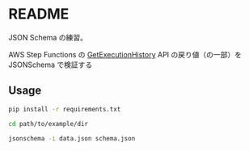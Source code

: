 # README

JSON Schema の練習。

AWS Step Functions の [GetExecutionHistory](https://docs.aws.amazon.com/step-functions/latest/apireference/API_GetExecutionHistory.html#API_GetExecutionHistory_RequestSyntax) API の戻り値（の一部）を JSONSchema で検証する

## Usage

```bash
pip install -r requirements.txt

cd path/to/example/dir

jsonschema -i data.json schema.json
```

